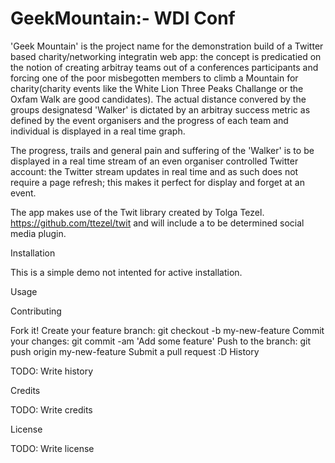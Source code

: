 # GeekMountain:- WDI Conf

'Geek Mountain' is the project name for the demonstration build of a Twitter based charity/networking integratin web app: the concept is predicatied on the notion of creating arbitray teams out of a conferences participants and forcing one of the poor misbegotten members to climb a Mountain for charity(charity events like the White Lion Three Peaks Challange or the Oxfam Walk are good candidates).  The actual distance convered by the groups designatesd 'Walker' is dictated by an arbitray success metric as defined by the event organisers and the progress of each team and individual is displayed in a real time graph.

The progress, trails and general pain and suffering of the 'Walker' is to be displayed in a real time stream of an even organiser controlled Twitter account: the Twitter stream updates in real time and as such does not require a page refresh; this makes it perfect for display and forget at an event.

The app makes use of the Twit library created by Tolga Tezel. https://github.com/ttezel/twit and will include a to be determined social media plugin.


Installation

This is a simple demo not intented for active installation.

Usage



Contributing

Fork it!
Create your feature branch: git checkout -b my-new-feature
Commit your changes: git commit -am 'Add some feature'
Push to the branch: git push origin my-new-feature
Submit a pull request :D
History

TODO: Write history

Credits

TODO: Write credits

License

TODO: Write license
